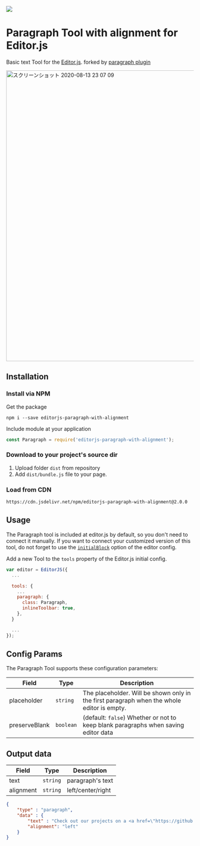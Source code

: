 ![](https://badgen.net/badge/Editor.js/v2.0/blue)

# Paragraph Tool with alignment for Editor.js

Basic text Tool for the [Editor.js](https://ifmo.su/editor).
forked by [paragraph plugin](https://github.com/editor-js/paragraph)

<img width="781" alt="スクリーンショット 2020-08-13 23 07 09" src="https://user-images.githubusercontent.com/2194021/90145742-39689700-ddbb-11ea-9eab-4b942048683b.png">

## Installation

### Install via NPM

Get the package

```shell
npm i --save editorjs-paragraph-with-alignment
```

Include module at your application

```javascript
const Paragraph = require('editorjs-paragraph-with-alignment');
```

### Download to your project's source dir

1. Upload folder `dist` from repository
2. Add `dist/bundle.js` file to your page.

### Load from CDN

`https://cdn.jsdelivr.net/npm/editorjs-paragraph-with-alignment@2.0.0`

## Usage

The Paragraph tool is included at editor.js by default, so you don't need to connect it manually.
If you want to connect your customized version of this tool, do not forget to use the [`initialBlock`](https://editorjs.io/configuration#change-the-default-block)
option of the editor config.

Add a new Tool to the `tools` property of the Editor.js initial config.

```javascript
var editor = EditorJS({
  ...

  tools: {
    ...
    paragraph: {
      class: Paragraph,
      inlineToolbar: true,
    },
  }

  ...
});
```

## Config Params

The Paragraph Tool supports these configuration parameters:

| Field | Type     | Description        |
| ----- | -------- | ------------------ |
| placeholder | `string` | The placeholder. Will be shown only in the first paragraph when the whole editor is empty.  |
| preserveBlank | `boolean` | (default: `false`) Whether or not to keep blank paragraphs when saving editor data |

## Output data

| Field  | Type     | Description      |
| ------ | -------- | ---------------- |
| text   | `string` | paragraph's text |
| alignment   | `string` | left/center/right |


```json
{
    "type" : "paragraph",
    "data" : {
        "text" : "Check out our projects on a <a href=\"https://github.com/codex-team\">GitHub page</a>.",
        "alignment": "left"
    }
}
```

